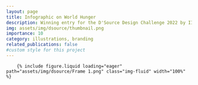 ```yaml
---
layout: page
title: Infographic on World Hunger
description: Winning entry for the D'Source Design Challenge 2022 by IIT Bombay. 
img: assets/img/dsource/thumbnail.png
importance: 10
category: illustrations, branding
related_publications: false
#custom style for this project
---
```

<style>
  .img-fluid {
    border: 1px solid #ffffff;
  }
</style>
    
        {% include figure.liquid loading="eager" path="assets/img/dsource/Frame 1.png" class="img-fluid" width="100%" %}



    
